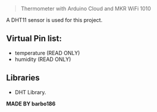 >Thermometer with Arduino Cloud and MKR WiFi 1010
  
  A DHT11 sensor is used for this project.
  ## Virtual Pin list:
  - temperature (READ ONLY) 
  - humidity (READ ONLY)
  
  ## Libraries
  - DHT Library.
  
**MADE BY barbo186**
